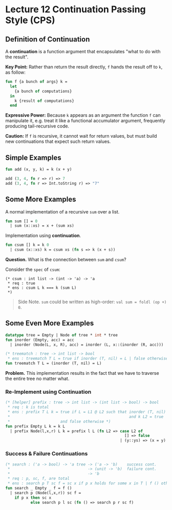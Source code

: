# Lecture 12 Continuation Passing Style (CPS)

## Definition of Continuation

A __continuation__ is a function argument that encapsulates "what to do with the result".

__Key Point:__ Rather than return the result directly, `f` hands the result off to `k`, as follow:

```sml
fun f {a bunch of args} k =
  let
    {a bunch of computations}
  in
    k {result of computations}
  end
```

__Expressive Power:__ Because `k` appears as an argument the function `f` can manipulate it, e.g. treat it like a functional accumulator argument, frequently producing tail-recursive code.

__Caution:__ If `f` is recursive, it cannot wait for return values, but must build new continuations that expect such return values.

## Simple Examples

```sml
fun add (x, y, k) = k (x + y)

add (3, 4, fn r => r) => 7
add (3, 4, fn r => Int.toString r) => "7"
```

## Some More Examples

A normal implementation of a recursive `sum` over a list.

```sml
fun sum [] = 0
  | sum (x::xs) = x + (sum xs)
```

Implementation using __continuation__.

```sml
fun csum [] k = k 0
  | csum (x::xs) k = csum xs (fn s => k (x + s))
```

__Question.__ What is the connection between `sum` and `csum`?

Consider the `spec` of `csum`:

```
(* csum : int list -> (int -> 'a) -> 'a
 * req : true
 * ens : csum L k === k (sum L)
 *)
```

> Side Note. `sum` could be written as high-order: `val sum = foldl (op +) 0`.

## Some Even More Examples

```sml
datatype tree = Empty | Node of tree * int * tree
fun inorder (Empty, acc) = acc
  | inorder (Node(L, x, R), acc) = inorder (L, x::(inorder (R, acc)))

(* treematch : tree -> int list -> bool
 * ens : treematch T L = true if inorder (T, nil) = L | false otherwise *)
fun treematch T L = (inorder (T, nil) = L)
```

__Problem.__ This implementation results in the fact that we have to traverse the entire tree no matter what.

### Re-Implement using Continuation

```sml
(* [helper] prefix : tree -> int list -> (int list -> bool) -> bool
 * req : k is total
 * ens : prefix T L k = true if L = L1 @ L2 such that inorder (T, nil) = L1
 *                                                    and k L2 = true
 *                      and false otherwise *)
fun prefix Empty L k = k L
  | prefix Node(l,x,r) L k = prefix l L (fn L2 => case L2 of
                                                    [] => false
                                                  | (y::ys) => (x = y) andalso (prefix r ys k)
```

### Success & Failure Continuations

```sml
(* search : ('a -> bool) -> 'a tree -> ('a -> 'b)    success cont.
 *                                  -> (unit -> 'b)  failure cont.
 *                                  -> 'b
 * req : p, sc, f, are total
 * ens : search p T sc f = sc x if p x holds for some x in T | f () otherwise *)
fun search _ Empty _ f = f ()
  | search p (Node(l,x,r)) sc f =
    if p x then sc x
           else search p l sc (fn () => search p r sc f)
```

